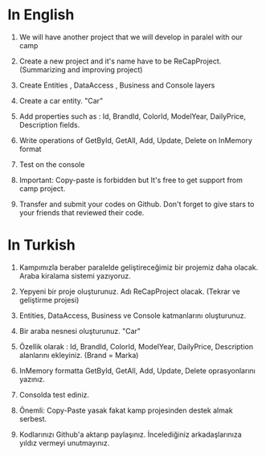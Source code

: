 # In English 
1. We will have another project that we will develop in paralel with our camp

2. Create a new project and it's name have to be ReCapProject.(Summarizing and improving project) 

3. Create Entities , DataAccess , Business and Console layers

4. Create a car entity. "Car"

5. Add properties such as : Id, BrandId, ColorId, ModelYear, 
DailyPrice, Description fields.

6. Write operations of GetById, GetAll, Add, Update, Delete on InMemory format

7. Test on the console

8. Important: Copy-paste is forbidden but It's free to get support from camp project.

9. Transfer and submit your codes on Github. Don't forget to give stars to your friends that reviewed their code.

# In Turkish 

1. Kampımızla beraber paralelde geliştireceğimiz bir projemiz daha olacak. Araba kiralama sistemi yazıyoruz.

2. Yepyeni bir proje oluşturunuz. Adı ReCapProject olacak. (Tekrar ve geliştirme projesi)

3. Entities, DataAccess, Business ve Console katmanlarını oluşturunuz.

4. Bir araba nesnesi oluşturunuz. "Car"

5. Özellik olarak : Id, BrandId, ColorId, ModelYear, DailyPrice, Description alanlarını ekleyiniz. (Brand = Marka)

6. InMemory formatta GetById, GetAll, Add, Update, Delete oprasyonlarını yazınız.

6. Consolda test ediniz.

6. Önemli: Copy-Paste yasak fakat kamp projesinden destek almak serbest.

7. Kodlarınızı Github'a aktarıp paylaşınız. İncelediğiniz arkadaşlarınıza yıldız vermeyi unutmayınız.
